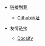 
<!-- _navbar.md -->

* 链接到我
  * [Github地址](https://github.com/alisazhouwy)



* 友情链接
  * [Docsify](https://docsify.js.org/#/)
  